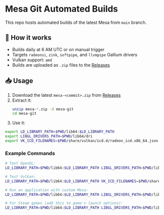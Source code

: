 # Mesa Git Automated Builds

This repo hosts automated builds of the latest Mesa from `main` branch.

## 🔧 How it works

- Builds daily at 6 AM UTC or on manual trigger
- Targets `radeonsi`, `zink`, `softpipe`, and `llvmpipe` Gallium drivers
- Vulkan support: `amd`
- Builds are uploaded as `.zip` files to the [Releases](../../releases)

## 📥 Usage

1. Download the latest `mesa-<commit>.zip` from [Releases](../../releases)
2. Extract it:
   ```bash
   unzip mesa-*.zip -d mesa-git
   cd mesa-git
   ```
3. Use it:

```bash
export LD_LIBRARY_PATH=$PWD/lib64:$LD_LIBRARY_PATH
export LIBGL_DRIVERS_PATH=$PWD/lib64/dri
export VK_ICD_FILENAMES=$PWD/share/vulkan/icd.d/radeon_icd.x86_64.json
```

### Example Commands

```bash
# Test OpenGL:
LD_LIBRARY_PATH=$PWD/lib64:$LD_LIBRARY_PATH LIBGL_DRIVERS_PATH=$PWD/lib64/dri glxinfo | grep 'OpenGL version'

# Test Vulkan:
LD_LIBRARY_PATH=$PWD/lib64:$LD_LIBRARY_PATH VK_ICD_FILENAMES=$PWD/share/vulkan/icd.d/radeon_icd.x86_64.json vulkaninfo | head -20

# Run an application with custom Mesa:
LD_LIBRARY_PATH=$PWD/lib64:$LD_LIBRARY_PATH LIBGL_DRIVERS_PATH=$PWD/lib64/dri VK_ICD_FILENAMES=$PWD/share/vulkan/icd.d/radeon_icd.x86_64.json your-application

# For Steam games (add this to game's launch options):
LD_LIBRARY_PATH=$PWD/lib64:$LD_LIBRARY_PATH LIBGL_DRIVERS_PATH=$PWD/lib64/dri VK_ICD_FILENAMES=$PWD/share/vulkan/icd.d/radeon_icd.x86_64.json %command%
```
